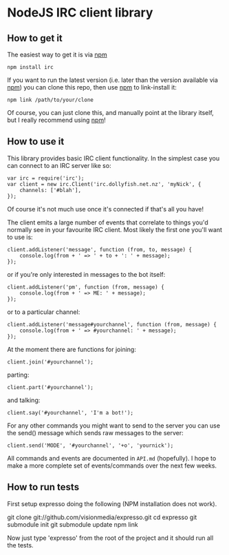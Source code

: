 NodeJS IRC client library
=========================

How to get it
-------------

The easiest way to get it is via [npm][]

    npm install irc

If you want to run the latest version (i.e. later than the version available
via [npm][]) you can clone this repo, then use [npm][] to link-install it:

    npm link /path/to/your/clone

Of course, you can just clone this, and manually point at the library itself,
but I really recommend using [npm][]!

How to use it
-------------

This library provides basic IRC client functionality. In the simplest case you
can connect to an IRC server like so:

    var irc = require('irc');
    var client = new irc.Client('irc.dollyfish.net.nz', 'myNick', {
        channels: ['#blah'],
    });

Of course it's not much use once it's connected if that's all you have!

The client emits a large number of events that correlate to things you'd
normally see in your favourite IRC client. Most likely the first one you'll
want to use is:

    client.addListener('message', function (from, to, message) {
        console.log(from + ' => ' + to + ': ' + message);
    });

or if you're only interested in messages to the bot itself:

    client.addListener('pm', function (from, message) {
        console.log(from + ' => ME: ' + message);
    });

or to a particular channel:

    client.addListener('message#yourchannel', function (from, message) {
        console.log(from + ' => #yourchannel: ' + message);
    });

At the moment there are functions for joining:

    client.join('#yourchannel');

parting:

    client.part('#yourchannel');

and talking:

    client.say('#yourchannel', 'I'm a bot!');

For any other commands you might want to send to the server you can use the
send() message which sends raw messages to the server:

    client.send('MODE', '#yourchannel', '+o', 'yournick');

All commands and events are documented in `API.md` (hopefully). I hope to make
a more complete set of events/commands over the next few weeks.

[npm]: http://github.com/isaacs/npm


How to run tests
----------------

First setup expresso doing the following (NPM installation does not work).

git clone git://github.com/visionmedia/expresso.git
cd expresso
git submodule init
git submodule update
npm link

Now just type 'expresso' from the root of the project and it should run all the tests.
